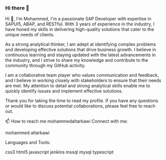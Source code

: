 ### Hi there 👋


Hi 👋, I'm Mohammed, I'm a passionate SAP Developer with expertise in SAPUI5, ABAP, and RESTful. With 3 years of experience in the industry, I have honed my skills in delivering high-quality solutions that cater to the unique needs of clients.

<!--My GitHub repositories showcase my expertise in building custom solutions using SAP technologies. From developing scalable and robust applications using SAPUI5 and RESTful services to creating innovative solutions using ABAP, I have experience in various technologies and processes.-->

As a strong analytical thinker, I am adept at identifying complex problems and developing effective solutions that drive business growth. I believe in continuous learning and staying updated with the latest advancements in the industry, and I strive to share my knowledge and contribute to the community through my GitHub activity.

I am a collaborative team player who values communication and feedback, and I believe in working closely with stakeholders to ensure that their needs are met. My attention to detail and strong analytical skills enable me to quickly identify issues and implement effective solutions.

Thank you for taking the time to read my profile. If you have any questions or would like to discuss potential collaborations, please feel free to reach out.


📫 How to reach me mohammedaltarkawi
Connect with me:

mohammed altarkawi

Languages and Tools:

 css3  html5  javascript  jenkins  mssql  mysql  typescript


<!--
**MohammedAltarkawi/MohammedAltarkawi** is a ✨ _special_ ✨ repository because its `README.md` (this file) appears on your GitHub profile.

Here are some ideas to get you started:

- 🔭 I’m currently working on ...
- 🌱 I’m currently learning ...
- 👯 I’m looking to collaborate on ...
- 🤔 I’m looking for help with ...
- 💬 Ask me about ...
- 📫 How to reach me: ...
- 😄 Pronouns: ...
- ⚡ Fun fact: ...
-->
